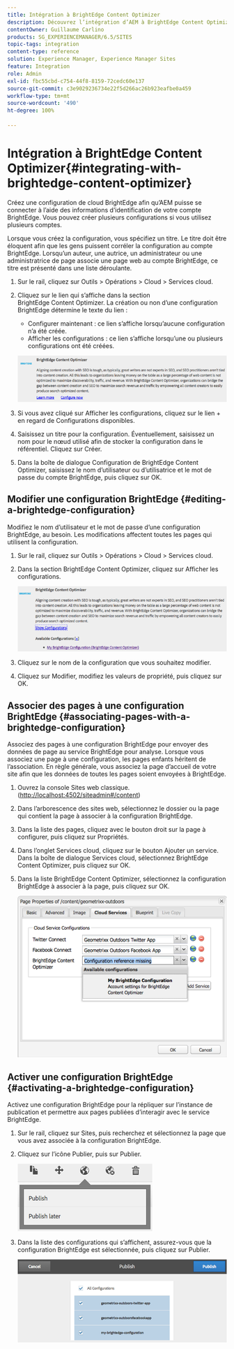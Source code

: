 ```yaml
---
title: Intégration à BrightEdge Content Optimizer
description: Découvrez l’intégration d’AEM à BrightEdge Content Optimizer.
contentOwner: Guillaume Carlino
products: SG_EXPERIENCEMANAGER/6.5/SITES
topic-tags: integration
content-type: reference
solution: Experience Manager, Experience Manager Sites
feature: Integration
role: Admin
exl-id: fbc55cbd-c754-44f8-8159-72cedc60e137
source-git-commit: c3e9029236734e22f5d266ac26b923eafbe0a459
workflow-type: tm+mt
source-wordcount: '490'
ht-degree: 100%

---
```


# Intégration à BrightEdge Content Optimizer{#integrating-with-brightedge-content-optimizer}

Créez une configuration de cloud BrightEdge afin qu’AEM puisse se connecter à l’aide des informations d’identification de votre compte BrightEdge. Vous pouvez créer plusieurs configurations si vous utilisez plusieurs comptes.

Lorsque vous créez la configuration, vous spécifiez un titre. Le titre doit être éloquent afin que les gens puissent corréler la configuration au compte BrightEdge. Lorsqu’un auteur, une autrice, un administrateur ou une administratrice de page associe une page web au compte BrightEdge, ce titre est présenté dans une liste déroulante.

1. Sur le rail, cliquez sur Outils > Opérations > Cloud > Services cloud.
1. Cliquez sur le lien qui s’affiche dans la section BrightEdge Content Optimizer. La création ou non d’une configuration BrightEdge détermine le texte du lien :

   * Configurer maintenant : ce lien s’affiche lorsqu’aucune configuration n’a été créée.
   * Afficher les configurations : ce lien s’affiche lorsqu’une ou plusieurs configurations ont été créées.

   ![chlimage_1-4](assets/chlimage_1-4a.png)

1. Si vous avez cliqué sur Afficher les configurations, cliquez sur le lien + en regard de Configurations disponibles.
1. Saisissez un titre pour la configuration. Éventuellement, saisissez un nom pour le nœud utilisé afin de stocker la configuration dans le référentiel. Cliquez sur Créer.
1. Dans la boîte de dialogue Configuration de BrightEdge Content Optimizer, saisissez le nom d’utilisateur ou d’utilisatrice et le mot de passe du compte BrightEdge, puis cliquez sur OK.

## Modifier une configuration BrightEdge {#editing-a-brightedge-configuration}

Modifiez le nom d’utilisateur et le mot de passe d’une configuration BrightEdge, au besoin. Les modifications affectent toutes les pages qui utilisent la configuration.

1. Sur le rail, cliquez sur Outils > Opérations > Cloud > Services cloud.
1. Dans la section BrightEdge Content Optimizer, cliquez sur Afficher les configurations.

   ![chlimage_1-5](assets/chlimage_1-5a.png)

1. Cliquez sur le nom de la configuration que vous souhaitez modifier.
1. Cliquez sur Modifier, modifiez les valeurs de propriété, puis cliquez sur OK.

## Associer des pages à une configuration BrightEdge {#associating-pages-with-a-brightedge-configuration}

Associez des pages à une configuration BrightEdge pour envoyer des données de page au service BrightEdge pour analyse. Lorsque vous associez une page à une configuration, les pages enfants héritent de l’association. En règle générale, vous associez la page d’accueil de votre site afin que les données de toutes les pages soient envoyées à BrightEdge.

1. Ouvrez la console Sites web classique. ([http://localhost:4502/siteadmin#/content](http://localhost:4502/siteadmin#/content))
1. Dans l’arborescence des sites web, sélectionnez le dossier ou la page qui contient la page à associer à la configuration BrightEdge.
1. Dans la liste des pages, cliquez avec le bouton droit sur la page à configurer, puis cliquez sur Propriétés.
1. Dans l’onglet Services cloud, cliquez sur le bouton Ajouter un service. Dans la boîte de dialogue Services cloud, sélectionnez BrightEdge Content Optimizer, puis cliquez sur OK.
1. Dans la liste BrightEdge Content Optimizer, sélectionnez la configuration BrightEdge à associer à la page, puis cliquez sur OK.

   ![chlimage_1-6](assets/chlimage_1-6a.png)

## Activer une configuration BrightEdge {#activating-a-brightedge-configuration}

Activez une configuration BrightEdge pour la répliquer sur l’instance de publication et permettre aux pages publiées d’interagir avec le service BrightEdge.

1. Sur le rail, cliquez sur Sites, puis recherchez et sélectionnez la page que vous avez associée à la configuration BrightEdge.
1. Cliquez sur l’icône Publier, puis sur Publier.

   ![chlimage_1-7](assets/chlimage_1-7a.png)

1. Dans la liste des configurations qui s’affichent, assurez-vous que la configuration BrightEdge est sélectionnée, puis cliquez sur Publier.

   ![chlimage_1-8](assets/chlimage_1-8a.png)
